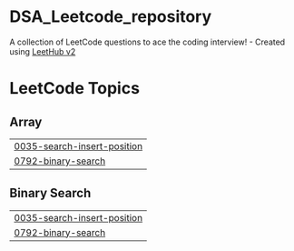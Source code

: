 # DSA_Leetcode_repository
A collection of LeetCode questions to ace the coding interview! - Created using [LeetHub v2](https://github.com/arunbhardwaj/LeetHub-2.0)

<!---LeetCode Topics Start-->
# LeetCode Topics
## Array
|  |
| ------- |
| [0035-search-insert-position](https://github.com/PransuMishra/DSA_Leetcode_repository/tree/master/0035-search-insert-position) |
| [0792-binary-search](https://github.com/PransuMishra/DSA_Leetcode_repository/tree/master/0792-binary-search) |
## Binary Search
|  |
| ------- |
| [0035-search-insert-position](https://github.com/PransuMishra/DSA_Leetcode_repository/tree/master/0035-search-insert-position) |
| [0792-binary-search](https://github.com/PransuMishra/DSA_Leetcode_repository/tree/master/0792-binary-search) |
<!---LeetCode Topics End-->